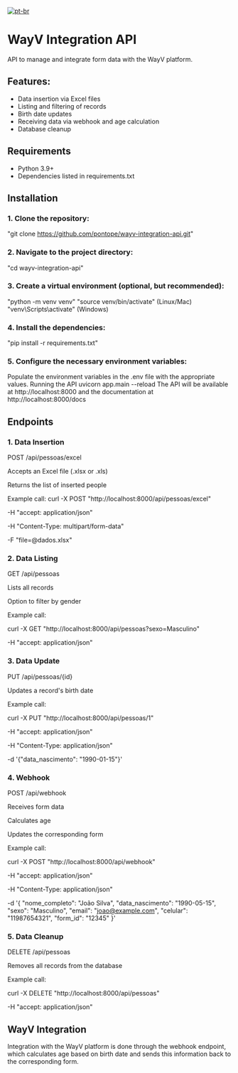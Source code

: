 [![pt-br](https://img.shields.io/badge/lang-pt--br-green.svg)](https://github.com/PontoPe/wayv-integration-api/blob/master/README-ptbr.md)

# WayV Integration API
API to manage and integrate form data with the WayV platform.

## Features:

- Data insertion via Excel files
- Listing and filtering of records
- Birth date updates
- Receiving data via webhook and age calculation
- Database cleanup


## Requirements

- Python 3.9+
- Dependencies listed in requirements.txt


## Installation

### 1. Clone the repository:
"git clone https://github.com/pontope/wayv-integration-api.git"

### 2. Navigate to the project directory:
"cd wayv-integration-api"

### 3. Create a virtual environment (optional, but recommended):
"python -m venv venv"
"source venv/bin/activate" (Linux/Mac)
"venv\Scripts\activate" (Windows)

### 4. Install the dependencies:
"pip install -r requirements.txt"

### 5. Configure the necessary environment variables:
Populate the environment variables in the .env file with the appropriate values.
Running the API
uvicorn app.main --reload
The API will be available at http://localhost:8000 and the documentation at http://localhost:8000/docs


## Endpoints

### 1. Data Insertion
POST /api/pessoas/excel

Accepts an Excel file (.xlsx or .xls)

Returns the list of inserted people

Example call:
curl -X POST "http://localhost:8000/api/pessoas/excel"

-H "accept: application/json"

-H "Content-Type: multipart/form-data"

-F "file=@dados.xlsx"

### 2. Data Listing

GET /api/pessoas

Lists all records

Option to filter by gender

Example call:

curl -X GET "http://localhost:8000/api/pessoas?sexo=Masculino"

-H "accept: application/json"

### 3. Data Update

PUT /api/pessoas/{id}

Updates a record's birth date

Example call:

curl -X PUT "http://localhost:8000/api/pessoas/1"

-H "accept: application/json"

-H "Content-Type: application/json"

-d '{"data_nascimento": "1990-01-15"}'

### 4. Webhook

POST /api/webhook

Receives form data

Calculates age

Updates the corresponding form

Example call:

curl -X POST "http://localhost:8000/api/webhook"

-H "accept: application/json"

-H "Content-Type: application/json"

-d '{
"nome_completo": "João Silva",
"data_nascimento": "1990-05-15",
"sexo": "Masculino",
"email": "joao@example.com",
"celular": "11987654321",
"form_id": "12345"
}'


### 5. Data Cleanup

DELETE /api/pessoas

Removes all records from the database

Example call:

curl -X DELETE "http://localhost:8000/api/pessoas"

-H "accept: application/json"



## WayV Integration
Integration with the WayV platform is done through the webhook endpoint, which calculates age based on birth date and sends this information back to the corresponding form.
